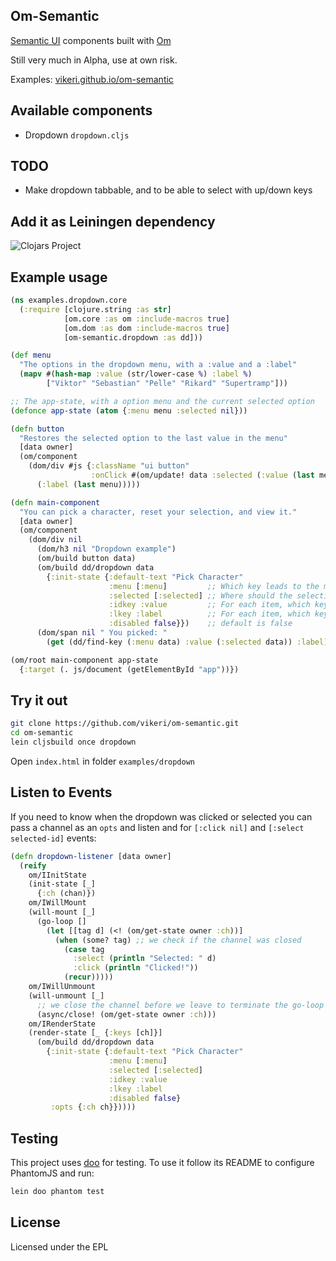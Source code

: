 ## Om-Semantic

[Semantic UI](https://github.com/semantic-org/semantic-ui/) components built with [Om](https://github.com/omcljs/om)

Still very much in Alpha, use at own risk.

Examples: [vikeri.github.io/om-semantic](http://vikeri.github.io/om-semantic/)

## Available components

- Dropdown `dropdown.cljs`

## TODO

- Make dropdown tabbable, and to be able to select with up/down keys

## Add it as Leiningen dependency

![Clojars Project](http://clojars.org/om-semantic/latest-version.svg)

## Example usage

```clj
(ns examples.dropdown.core
  (:require [clojure.string :as str]
            [om.core :as om :include-macros true]
            [om.dom :as dom :include-macros true]
            [om-semantic.dropdown :as dd]))

(def menu
  "The options in the dropdown menu, with a :value and a :label"
  (mapv #(hash-map :value (str/lower-case %) :label %)
        ["Viktor" "Sebastian" "Pelle" "Rikard" "Supertramp"]))

;; The app-state, with a option menu and the current selected option
(defonce app-state (atom {:menu menu :selected nil}))

(defn button
  "Restores the selected option to the last value in the menu"
  [data owner]
  (om/component
    (dom/div #js {:className "ui button"
                  :onClick #(om/update! data :selected (:value (last menu)))}
      (:label (last menu)))))

(defn main-component
  "You can pick a character, reset your selection, and view it."
  [data owner]
  (om/component
    (dom/div nil
      (dom/h3 nil "Dropdown example")
      (om/build button data)
      (om/build dd/dropdown data
        {:init-state {:default-text "Pick Character"
                      :menu [:menu]         ;; Which key leads to the menu in data
                      :selected [:selected] ;; Where should the selection be placed
                      :idkey :value         ;; For each item, which key returns the id
                      :lkey :label          ;; For each item, which key returns the label
                      :disabled false}})    ;; default is false
      (dom/span nil " You picked: "
        (get (dd/find-key (:menu data) :value (:selected data)) :label)))))

(om/root main-component app-state
  {:target (. js/document (getElementById "app"))})
```

## Try it out

```sh
git clone https://github.com/vikeri/om-semantic.git
cd om-semantic
lein cljsbuild once dropdown
```
Open `index.html` in folder `examples/dropdown`

## Listen to Events

If you need to know when the dropdown was clicked or selected you can
pass a channel as an `opts` and listen and for `[:click nil]` and
`[:select selected-id]` events:

```clj
(defn dropdown-listener [data owner]
  (reify
    om/IInitState
    (init-state [_]
      {:ch (chan)})
    om/IWillMount
    (will-mount [_]
      (go-loop []
        (let [[tag d] (<! (om/get-state owner :ch))]
          (when (some? tag) ;; we check if the channel was closed
            (case tag
              :select (println "Selected: " d)
              :click (println "Clicked!"))
            (recur)))))
    om/IWillUnmount
    (will-unmount [_]
      ;; we close the channel before we leave to terminate the go-loop
      (async/close! (om/get-state owner :ch)))
    om/IRenderState
    (render-state [_ {:keys [ch]}]
      (om/build dd/dropdown data
        {:init-state {:default-text "Pick Character"
                      :menu [:menu]
                      :selected [:selected]
                      :idkey :value
                      :lkey :label
                      :disabled false}
		 :opts {:ch ch}}))))
```

## Testing

This project uses [doo](https://github.com/bensu/doo) for testing. To
use it follow its README to configure PhantomJS and run:

```sh
lein doo phantom test
```

## License

Licensed under the EPL
